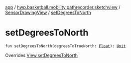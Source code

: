 [app](../../index.md) / [hwp.basketball.mobility.pathrecorder.sketchview](../index.md) / [SensorDrawingView](index.md) / [setDegreesToNorth](.)

# setDegreesToNorth

`fun setDegreesToNorth(degreesToTrueNorth: `[`Float`](https://kotlinlang.org/api/latest/jvm/stdlib/kotlin/-float/index.html)`): `[`Unit`](https://kotlinlang.org/api/latest/jvm/stdlib/kotlin/-unit/index.html)

Overrides [View.setDegreesToNorth](../-sensor-drawing-view-view-contract/-view/set-degrees-to-north.md)

